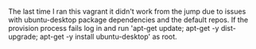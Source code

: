 The last time I ran this vagrant it didn't work from the jump due to issues with ubuntu-desktop package dependencies and the default repos.  If the provision process fails log in and run 'apt-get update; apt-get -y dist-upgrade; apt-get -y install ubuntu-desktop' as root.